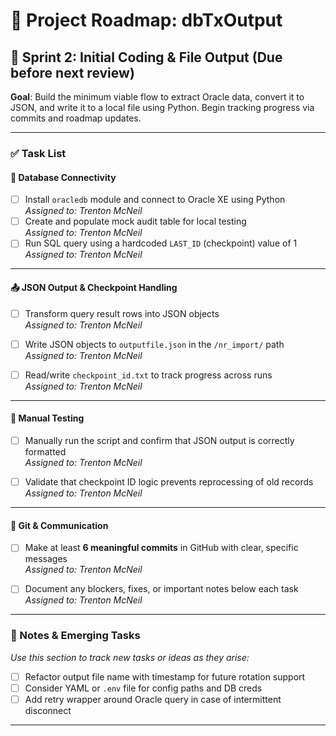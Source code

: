 # 📍 Project Roadmap: dbTxOutput

## 🧩 Sprint 2: Initial Coding & File Output (Due before next review)

**Goal**: Build the minimum viable flow to extract Oracle data, convert it to JSON, and write it to a local file using Python. Begin tracking progress via commits and roadmap updates.

---

### ✅ Task List

#### 🔌 Database Connectivity
- [ ] Install `oracledb` module and connect to Oracle XE using Python  
  _Assigned to: Trenton McNeil_
- [ ] Create and populate mock audit table for local testing  
  _Assigned to: Trenton McNeil_
- [ ] Run SQL query using a hardcoded `LAST_ID` (checkpoint) value of 1
  _Assigned to: Trenton McNeil_

---

#### 📤 JSON Output & Checkpoint Handling
- [ ] Transform query result rows into JSON objects  
  _Assigned to: Trenton McNeil_

- [ ] Write JSON objects to `outputfile.json` in the `/nr_import/` path  
  _Assigned to: Trenton McNeil_

- [ ] Read/write `checkpoint_id.txt` to track progress across runs  
  _Assigned to: Trenton McNeil_

---

#### 🧪 Manual Testing
- [ ] Manually run the script and confirm that JSON output is correctly formatted  
  _Assigned to: Trenton McNeil_

- [ ] Validate that checkpoint ID logic prevents reprocessing of old records  
  _Assigned to: Trenton McNeil_

---

#### 💬 Git & Communication
- [ ] Make at least **6 meaningful commits** in GitHub with clear, specific messages  
  _Assigned to: Trenton McNeil_

- [ ] Document any blockers, fixes, or important notes below each task  
  _Assigned to: Trenton McNeil_

---

### 📌 Notes & Emerging Tasks

_Use this section to track new tasks or ideas as they arise:_

- [ ] Refactor output file name with timestamp for future rotation support
- [ ] Consider YAML or `.env` file for config paths and DB creds
- [ ] Add retry wrapper around Oracle query in case of intermittent disconnect

---

